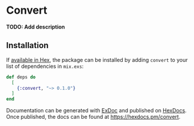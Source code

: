 # Convert

**TODO: Add description**

## Installation

If [available in Hex](https://hex.pm/docs/publish), the package can be installed
by adding `convert` to your list of dependencies in `mix.exs`:

```elixir
def deps do
  [
    {:convert, "~> 0.1.0"}
  ]
end
```

Documentation can be generated with [ExDoc](https://github.com/elixir-lang/ex_doc)
and published on [HexDocs](https://hexdocs.pm). Once published, the docs can
be found at <https://hexdocs.pm/convert>.

